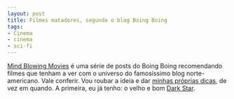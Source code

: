 ```yaml
---
layout: post
title: Filmes matadores, segundo o blog Boing Boing
tags:
- Cinema
- cinema
- sci-fi
---
```


[Mind Blowing Movies](http://boingboing.net/tag/mind-blowing-movies) é uma série de posts do Boing Boing recomendando filmes que tenham a ver com o universo do famosíssimo blog norte-americano. Vale conferir. Vou roubar a ideia e dar [minhas próprias dicas](http://caosordenado.com/tag/filmes-matadores/), de vez em quando. A primeira, eu já tenho: o velho e bom [Dark Star](http://caosordenado.com/dark-star-o-melhor-pior-filme-de-sci-fi-do-mundo/).
